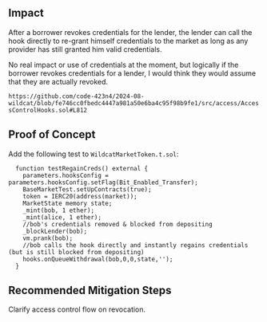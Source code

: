 ## Impact
After a borrower revokes credentials for the lender, the lender can call the hook directly to re-grant himself credentials to the market as long as any provider has still granted him valid credentials.

No real impact or use of credentials at the moment, but logically if the borrower revokes credentials for a lender, I would think they would assume that they are actually revoked.

`https://github.com/code-423n4/2024-08-wildcat/blob/fe746cc0fbedc4447a981a50e6ba4c95f98b9fe1/src/access/AccessControlHooks.sol#L812`

## Proof of Concept

Add the following test to `WildcatMarketToken.t.sol`:
```
  function testRegainCreds() external {
    parameters.hooksConfig = parameters.hooksConfig.setFlag(Bit_Enabled_Transfer);
    BaseMarketTest.setUpContracts(true);
    token = IERC20(address(market));
    MarketState memory state;
    _mint(bob, 1 ether);
    _mint(alice, 1 ether);
    //bob's credentials removed & blocked from depositing
    _blockLender(bob);
    vm.prank(bob);
    //bob calls the hook directly and instantly regains credentials (but is still blocked from depositing)
    hooks.onQueueWithdrawal(bob,0,0,state,'');
  }
```

## Recommended Mitigation Steps
Clarify access control flow on revocation.